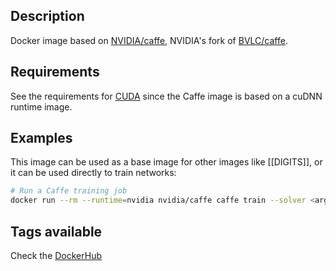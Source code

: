 ## Description
Docker image based on [NVIDIA/caffe](https://github.com/NVIDIA/caffe), NVIDIA's fork of [BVLC/caffe](https://github.com/BVLC/caffe).

## Requirements
See the requirements for [CUDA](CUDA#requirements) since the Caffe image is based on a cuDNN runtime image.

## Examples
This image can be used as a base image for other images like [[DIGITS]], or it can be used directly to train networks:
```sh
# Run a Caffe training job
docker run --rm --runtime=nvidia nvidia/caffe caffe train --solver <args>
```

## Tags available
Check the [DockerHub](https://hub.docker.com/r/nvidia/caffe/)